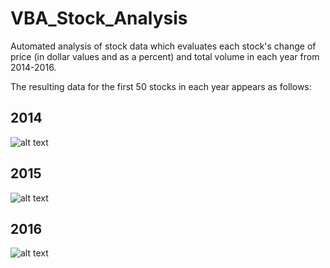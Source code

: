 # VBA_Stock_Analysis
Automated analysis of stock data which evaluates each stock's change of price (in dollar values and as a percent) and total volume in each year from 2014-2016.

The resulting data for the first 50 stocks in each year appears as follows:

## 2014
![alt text](https://github.com/IIVIIIII/VBA_Stock_Analysis/blob/main/photos_of_results/VBA_Stock_Analysis(2014).jpg?raw=true)


## 2015
![alt text](https://github.com/IIVIIIII/VBA_Stock_Analysis/blob/main/photos_of_results/VBA_Stock_Analysis(2015).jpg?raw=true)

## 2016
![alt text](https://github.com/IIVIIIII/VBA_Stock_Analysis/blob/main/photos_of_results/VBA_Stock_Analysis(2016).jpg?raw=true)